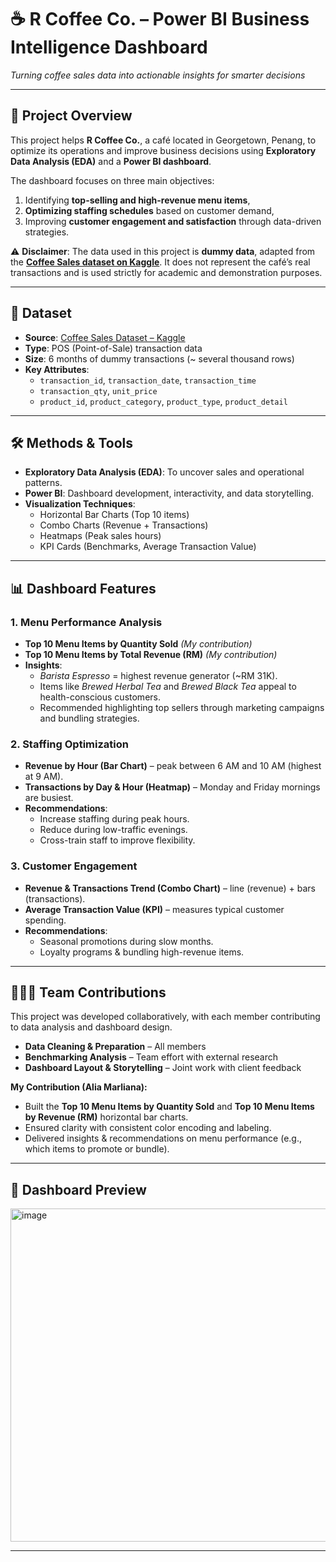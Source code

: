 # ☕ R Coffee Co. – Power BI Business Intelligence Dashboard  
*Turning coffee sales data into actionable insights for smarter decisions*  

---

## 📌 Project Overview  
This project helps **R Coffee Co.**, a café located in Georgetown, Penang, to optimize its operations and improve business decisions using **Exploratory Data Analysis (EDA)** and a **Power BI dashboard**.  

The dashboard focuses on three main objectives:  
1. Identifying **top-selling and high-revenue menu items**,  
2. **Optimizing staffing schedules** based on customer demand,  
3. Improving **customer engagement and satisfaction** through data-driven strategies.  

⚠️ **Disclaimer**: The data used in this project is **dummy data**, adapted from the **[Coffee Sales dataset on Kaggle](https://www.kaggle.com/datasets/ahmedabbas757/coffee-sales)**. It does not represent the café’s real transactions and is used strictly for academic and demonstration purposes.  

---

## 📂 Dataset
- **Source**: [Coffee Sales Dataset – Kaggle](https://www.kaggle.com/datasets/ahmedabbas757/coffee-sales)  
- **Type**: POS (Point-of-Sale) transaction data  
- **Size**: 6 months of dummy transactions (~ several thousand rows)  
- **Key Attributes**:  
  - `transaction_id`, `transaction_date`, `transaction_time`  
  - `transaction_qty`, `unit_price`  
  - `product_id`, `product_category`, `product_type`, `product_detail`  

---

## 🛠️ Methods & Tools
- **Exploratory Data Analysis (EDA)**: To uncover sales and operational patterns.  
- **Power BI**: Dashboard development, interactivity, and data storytelling.  
- **Visualization Techniques**:  
  - Horizontal Bar Charts (Top 10 items)  
  - Combo Charts (Revenue + Transactions)  
  - Heatmaps (Peak sales hours)  
  - KPI Cards (Benchmarks, Average Transaction Value)  

---

## 📊 Dashboard Features  

### 1. **Menu Performance Analysis**
- **Top 10 Menu Items by Quantity Sold** *(My contribution)*  
- **Top 10 Menu Items by Total Revenue (RM)** *(My contribution)*  
- **Insights**:  
  - *Barista Espresso* = highest revenue generator (~RM 31K).  
  - Items like *Brewed Herbal Tea* and *Brewed Black Tea* appeal to health-conscious customers.  
  - Recommended highlighting top sellers through marketing campaigns and bundling strategies.  

### 2. **Staffing Optimization**
- **Revenue by Hour (Bar Chart)** – peak between 6 AM and 10 AM (highest at 9 AM).  
- **Transactions by Day & Hour (Heatmap)** – Monday and Friday mornings are busiest.  
- **Recommendations**:  
  - Increase staffing during peak hours.  
  - Reduce during low-traffic evenings.  
  - Cross-train staff to improve flexibility.  

### 3. **Customer Engagement**
- **Revenue & Transactions Trend (Combo Chart)** – line (revenue) + bars (transactions).  
- **Average Transaction Value (KPI)** – measures typical customer spending.  
- **Recommendations**:  
  - Seasonal promotions during slow months.  
  - Loyalty programs & bundling high-revenue items.  

---

## 🧑‍🤝‍🧑 Team Contributions
This project was developed collaboratively, with each member contributing to data analysis and dashboard design.  

- **Data Cleaning & Preparation** – All members  
- **Benchmarking Analysis** – Team effort with external research  
- **Dashboard Layout & Storytelling** – Joint work with client feedback  

**My Contribution (Alia Marliana):**  
- Built the **Top 10 Menu Items by Quantity Sold** and **Top 10 Menu Items by Revenue (RM)** horizontal bar charts.  
- Ensured clarity with consistent color encoding and labeling.  
- Delivered insights & recommendations on menu performance (e.g., which items to promote or bundle).  

---

## 📸 Dashboard Preview
<img width="945" height="533" alt="image" src="https://github.com/user-attachments/assets/fe7a0432-fb85-47d3-bd16-8facad1c9a3f" />

---

